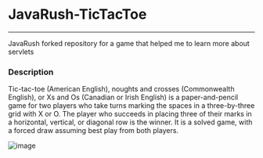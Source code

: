 # JavaRush-TicTacToe

<hr>

JavaRush forked repository for a game that helped me to learn more about servlets

### Description

Tic-tac-toe (American English), noughts and crosses (Commonwealth English), or Xs and Os (Canadian or Irish English) is a paper-and-pencil game for two players who 
take turns marking the spaces in a three-by-three grid with X or O. The player who succeeds in placing three of their marks in a horizontal, vertical, or diagonal 
row is the winner. It is a solved game, with a forced draw assuming best play from both players.

![image](https://upload.wikimedia.org/wikipedia/commons/thumb/3/32/Tic_tac_toe.svg/800px-Tic_tac_toe.svg.png)
